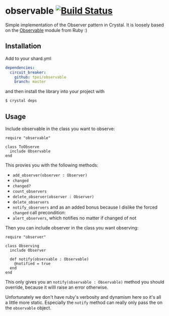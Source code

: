 # observable [![Build Status](https://travis-ci.org/TPei/observable.svg?branch=master)](https://travis-ci.org/TPei/observable)
Simple implementation of the Observer pattern in Crystal. It is loosely based on the [Observable](http://ruby-doc.org/stdlib-2.0.0/libdoc/observer/rdoc/Observable.html) module from Ruby :)

## Installation

Add to your shard.yml

```yaml
dependencies:
  circuit_breaker:
    github: tpei/observable
    branch: master
```

and then install the library into your project with

```bash
$ crystal deps
```

## Usage

Include observable in the class you want to observe:

```crystal
require "observable"

class ToObserve
  include Observable
end
```
This provies you with the following methods:
- `add_observer(observer : Observer)`
- `changed`
- `changed?`
- `count_observers`
- `delete_observer(observer : Observer)`
- `delete_observers`
- `notify_observers`
and as an added bonus because I dislike the forced `changed` call precondition:
- `alert_observers`, which notifies no matter if changed of not


Then you can include observer in the class you want observing:

```crystal
require "observer"

class Observing
  include Observer

  def notify(observable : Observable)
    @notified = true
  end
end
```
This only gives you an `notify(observable : Observable)` method you should override, because it willl raise an error otherwise.

Unfortunately we don't have ruby's verbosity and dynamism here so it's all a little more static. Especially the `notify` method can really only pass the on the `observable` object.
